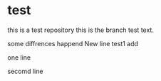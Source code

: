 # test
this is a test repository
this is the branch test text.

some diffrences happend
New line
test1 add

one line

secomd line

